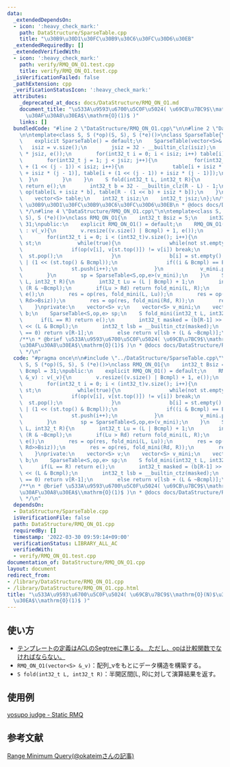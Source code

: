 ```yaml
---
data:
  _extendedDependsOn:
  - icon: ':heavy_check_mark:'
    path: DataStructure/SparseTable.cpp
    title: "\u30B9\u30D1\u30FC\u30B9\u30C6\u30FC\u30D6\u30EB"
  _extendedRequiredBy: []
  _extendedVerifiedWith:
  - icon: ':heavy_check_mark:'
    path: verify/RMQ_ON_O1.test.cpp
    title: verify/RMQ_ON_O1.test.cpp
  _isVerificationFailed: false
  _pathExtension: cpp
  _verificationStatusIcon: ':heavy_check_mark:'
  attributes:
    _deprecated_at_docs: docs/DataStructure/RMQ_ON_O1.md
    document_title: "\u533A\u9593\u6700\u5C0F\u5024( \u69CB\u7BC9$\\mathrm{O}(N)$\u30FB\
      \u30AF\u30A8\u30EA$\\mathrm{O}(1)$ )"
    links: []
  bundledCode: "#line 2 \"DataStructure/RMQ_ON_O1.cpp\"\n\n#line 2 \"DataStructure/SparseTable.cpp\"\
    \n\ntemplate<class S, S (*op)(S, S), S (*e)()>\nclass SparseTable{\npublic:\n\
    \    explicit SparseTable() = default;\n    SparseTable(vector<S>& v){\n     \
    \   isiz = v.size();\n        jsiz = 32 - __builtin_clz(isiz);\n        table.resize(isiz\
    \ * jsiz, e());\n        for(int32_t i = 0; i < isiz; i++) table[i] = v[i];\n\
    \        for(int32_t j = 1; j < jsiz; j++){\n            for(int32_t i = 0; i\
    \ + (1 << (j - 1)) < isiz; i++){\n                table[i + isiz * j] = op(table[i\
    \ + isiz * (j - 1)], table[i + (1 << (j - 1)) + isiz * (j - 1)]);\n          \
    \  }\n        }\n    }\n    S fold(int32_t L, int32_t R){\n        if(L == R)\
    \ return e();\n        int32_t b = 32 - __builtin_clz(R - L) - 1;\n        return\
    \ op(table[L + isiz * b], table[R - (1 << b) + isiz * b]);\n    }\nprivate:\n\
    \    vector<S> table;\n    int32_t isiz;\n    int32_t jsiz;\n};\n/**\n * @brief\
    \ \u30B9\u30D1\u30FC\u30B9\u30C6\u30FC\u30D6\u30EB\n * @docs docs/DataStructure/SparseTable.md\n\
    \ */\n#line 4 \"DataStructure/RMQ_ON_O1.cpp\"\n\ntemplate<class S, S (*op)(S,\
    \ S), S (*e)()>\nclass RMQ_ON_O1{\n    int32_t Bsiz = 5;\n    int32_t Bcmpl =\
    \ 31;\npublic:\n    explicit RMQ_ON_O1() = default;\n    RMQ_ON_O1(vector<S> &_v)\
    \ : v(_v){\n        v.resize((v.size() | Bcmpl) + 1, e());\n        b.resize(v.size());\n\
    \        for(int32_t i = 0; i < (int32_t)v.size(); i++){\n            stack<int32_t>\
    \ st;\n            while(true){\n                while(not st.empty()){\n    \
    \                if(op(v[i], v[st.top()]) != v[i]) break;\n                  \
    \  st.pop();\n                }\n                b[i] = st.empty() ? 0 : b[st.top()]\
    \ | (1 << (st.top() & Bcmpl));\n                if((i & Bcmpl) == Bcmpl) break;\n\
    \                st.push(i++);\n            }\n            v_mini.push_back(fold_mini(i-Bcmpl,i+1));\n\
    \        }\n        sp = SparseTable<S,op,e>(v_mini);\n    }\n    S fold(int32_t\
    \ L, int32_t R){\n        int32_t Lu = (L | Bcmpl) + 1;\n        int32_t Rd =\
    \ (R & ~Bcmpl);\n        if(Lu > Rd) return fold_mini(L, R);\n        S res =\
    \ e();\n        res = op(res, fold_mini(L, Lu));\n        res = op(res, sp.fold(Lu>>Bsiz,\
    \ Rd>>Bsiz));\n        res = op(res, fold_mini(Rd, R));\n        return res;\n\
    \    }\nprivate:\n    vector<S> v;\n    vector<S> v_mini;\n    vector<int32_t>\
    \ b;\n    SparseTable<S,op,e> sp;\n    S fold_mini(int32_t L, int32_t R){\n  \
    \      if(L == R) return e();\n        int32_t masked = (b[R-1] >> (L & Bcmpl))\
    \ << (L & Bcmpl);\n        int32_t lsb = __builtin_ctz(masked);\n        if(masked\
    \ == 0) return v[R-1];\n        else return v[lsb + (L & ~Bcmpl)];\n    }\n};\n\
    /**\n * @brief \u533A\u9593\u6700\u5C0F\u5024( \u69CB\u7BC9$\\mathrm{O}(N)$\u30FB\
    \u30AF\u30A8\u30EA$\\mathrm{O}(1)$ )\n * @docs docs/DataStructure/RMQ_ON_O1.md\n\
    \ */\n"
  code: "#pragma once\n\n#include \"../DataStructure/SparseTable.cpp\"\n\ntemplate<class\
    \ S, S (*op)(S, S), S (*e)()>\nclass RMQ_ON_O1{\n    int32_t Bsiz = 5;\n    int32_t\
    \ Bcmpl = 31;\npublic:\n    explicit RMQ_ON_O1() = default;\n    RMQ_ON_O1(vector<S>\
    \ &_v) : v(_v){\n        v.resize((v.size() | Bcmpl) + 1, e());\n        b.resize(v.size());\n\
    \        for(int32_t i = 0; i < (int32_t)v.size(); i++){\n            stack<int32_t>\
    \ st;\n            while(true){\n                while(not st.empty()){\n    \
    \                if(op(v[i], v[st.top()]) != v[i]) break;\n                  \
    \  st.pop();\n                }\n                b[i] = st.empty() ? 0 : b[st.top()]\
    \ | (1 << (st.top() & Bcmpl));\n                if((i & Bcmpl) == Bcmpl) break;\n\
    \                st.push(i++);\n            }\n            v_mini.push_back(fold_mini(i-Bcmpl,i+1));\n\
    \        }\n        sp = SparseTable<S,op,e>(v_mini);\n    }\n    S fold(int32_t\
    \ L, int32_t R){\n        int32_t Lu = (L | Bcmpl) + 1;\n        int32_t Rd =\
    \ (R & ~Bcmpl);\n        if(Lu > Rd) return fold_mini(L, R);\n        S res =\
    \ e();\n        res = op(res, fold_mini(L, Lu));\n        res = op(res, sp.fold(Lu>>Bsiz,\
    \ Rd>>Bsiz));\n        res = op(res, fold_mini(Rd, R));\n        return res;\n\
    \    }\nprivate:\n    vector<S> v;\n    vector<S> v_mini;\n    vector<int32_t>\
    \ b;\n    SparseTable<S,op,e> sp;\n    S fold_mini(int32_t L, int32_t R){\n  \
    \      if(L == R) return e();\n        int32_t masked = (b[R-1] >> (L & Bcmpl))\
    \ << (L & Bcmpl);\n        int32_t lsb = __builtin_ctz(masked);\n        if(masked\
    \ == 0) return v[R-1];\n        else return v[lsb + (L & ~Bcmpl)];\n    }\n};\n\
    /**\n * @brief \u533A\u9593\u6700\u5C0F\u5024( \u69CB\u7BC9$\\mathrm{O}(N)$\u30FB\
    \u30AF\u30A8\u30EA$\\mathrm{O}(1)$ )\n * @docs docs/DataStructure/RMQ_ON_O1.md\n\
    \ */\n"
  dependsOn:
  - DataStructure/SparseTable.cpp
  isVerificationFile: false
  path: DataStructure/RMQ_ON_O1.cpp
  requiredBy: []
  timestamp: '2022-03-30 09:59:14+09:00'
  verificationStatus: LIBRARY_ALL_AC
  verifiedWith:
  - verify/RMQ_ON_O1.test.cpp
documentation_of: DataStructure/RMQ_ON_O1.cpp
layout: document
redirect_from:
- /library/DataStructure/RMQ_ON_O1.cpp
- /library/DataStructure/RMQ_ON_O1.cpp.html
title: "\u533A\u9593\u6700\u5C0F\u5024( \u69CB\u7BC9$\\mathrm{O}(N)$\u30FB\u30AF\u30A8\
  \u30EA$\\mathrm{O}(1)$ )"
---
```

## 使い方  
- <a href="https://atcoder.github.io/ac-library/production/document_ja/segtree.html" target="_blank">テンプレートの定義はACLのSegtreeに準じる。 ただし、opは比較関数でなければならない。</a>  
- `RMQ_ON_O1(vector<S> &_v)`：配列_vをもとにデータ構造を構築する。  
- `S fold(int32_t L, int32_t R)`：半開区間\[L, R)に対して演算結果を返す。  

## 使用例
<a href="https://judge.yosupo.jp/submission/84078" target="_blank">yosupo judge - Static RMQ</a>

## 参考文献
<a href="https://qiita.com/okateim/items/e2f4a734db4e5f90e410" target="_blank">Range Minimum Query(@okateimさんの記事)</a>
